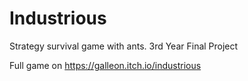 # Industrious
Strategy survival game with ants. 3rd Year Final Project

Full game on https://galleon.itch.io/industrious
